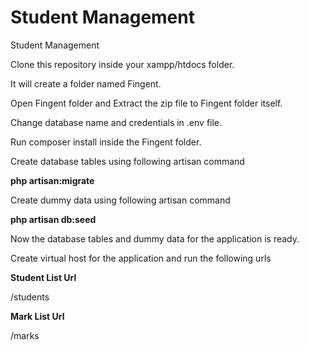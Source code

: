 # Student Management
Student Management

Clone this repository inside your xampp/htdocs folder.

It will create a folder named Fingent.

Open Fingent folder and Extract the zip file to Fingent folder itself.

Change database name and credentials in .env file.

Run composer install inside the Fingent folder.

Create database tables using following artisan command

**php artisan:migrate**

Create dummy data using following artisan command

**php artisan db:seed**

Now the database tables and dummy data for the application is ready.

Create virtual host for the application and run the following urls


**Student List Url**

/students

**Mark List Url**

/marks
